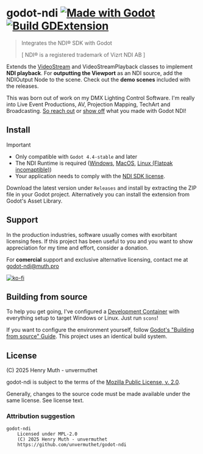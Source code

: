 # godot-ndi [![Made with Godot](https://img.shields.io/badge/Made%20with-Godot-478CBF?style=flat&logo=godot%20engine&logoColor=white)](https://godotengine.org) [![Build GDExtension](https://github.com/unvermuthet/godot-ndi/actions/workflows/builds.yml/badge.svg)](https://github.com/unvermuthet/godot-ndi/actions/workflows/builds.yml)

> Integrates the NDI® SDK with Godot
> 
> [ NDI® is a registered trademark of Vizrt NDI AB ]

Extends the [VideoStream](https://docs.godotengine.org/en/stable/classes/class_videostream.html) and VideoStreamPlayback classes to implement **NDI playback**.
For **outputting the Viewport** as an NDI source, add the NDIOutput Node to the scene.
Check out the **demo scenes** included with the releases.

This was born out of work on my DMX Lighting Control Software. I'm really into Live Event Productions, AV, Projection Mapping, TechArt and Broadcasting. [So reach out](https://discord.com/users/203583245223198722) or [show off](https://github.com/unvermuthet/godot-ndi/discussions/categories/show-and-tell) what you made with Godot NDI!

<!-- [![Static Badge](https://img.shields.io/badge/unvermuthet-gray?style=flat&logo=discord&logoColor=white&labelColor=%235865F2)](https://discord.com/users/203583245223198722) -->

## Install

> [!IMPORTANT]
> - Only compatible with `Godot 4.4-stable` and later
> - The NDI Runtime is required ([Windows](http://ndi.link/NDIRedistV6), [MacOS](http://ndi.link/NDIRedistV6Apple), [Linux (Flatpak incomaptible)](https://github.com/DistroAV/DistroAV/wiki/1.-Installation#linux))
> - Your application needs to comply with the [NDI SDK license](http://ndi.link/ndisdk_license).

Download the latest version under `Releases` and install by extracting the ZIP file in your Godot project.
Alternatively you can install the extension from Godot's Asset Library.

## Support

In the production industries, software usually comes with exorbitant licensing fees. If this project has been useful to you and you want to show appreciation for my time and effort, consider a donation.

For **comercial** support and exclusive alternative licensing, contact me at [godot-ndi@muth.pro](mailto:godot-ndi@muth.pro)

[![ko-fi](https://ko-fi.com/img/githubbutton_sm.svg)](https://ko-fi.com/I2I51A7ZC3)

## Building from source

To help you get going, I've configured a [Development Container](https://containers.dev/) with everything setup to target Windows or Linux. Just run `scons`!

If you want to configure the environment yourself, follow [Godot's "Building from source" Guide](https://docs.godotengine.org/en/latest/contributing/development/compiling/). This project uses an identical build system.

## License

(C) 2025 Henry Muth - unvermuthet

godot-ndi is subject to the terms of the [Mozilla Public License, v. 2.0](LICENSE).

Generally, changes to the source code must be made available under the same license. See license text.

### Attribution suggestion
```
godot-ndi
    Licensed under MPL-2.0
    (C) 2025 Henry Muth - unvermuthet
    https://github.com/unvermuthet/godot-ndi
```
